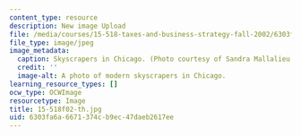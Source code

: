 ```yaml
---
content_type: resource
description: New image Upload
file: /media/courses/15-518-taxes-and-business-strategy-fall-2002/6303fa6a6671374cb9ec47daeb2617ee_15-518f02-th.jpg
file_type: image/jpeg
image_metadata:
  caption: Skyscrapers in Chicago. (Photo courtesy of Sandra Mallalieu.)
  credit: ''
  image-alt: A photo of modern skyscrapers in Chicago.
learning_resource_types: []
ocw_type: OCWImage
resourcetype: Image
title: 15-518f02-th.jpg
uid: 6303fa6a-6671-374c-b9ec-47daeb2617ee
---
```

